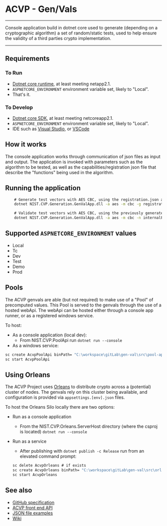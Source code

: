 # ACVP - Gen/Vals

-----

Console application build in dotnet core used to generate (depending on a cryptographic algorithm) a set of random/static tests, used to help ensure the validity of a third parties crypto implementation.

-----

## Requirements

### To Run

* [Dotnet core runtime](https://www.microsoft.com/net/download/Windows/run), at least meeting netapp2.1.
* `ASPNETCORE_ENVIRONMENT` environment variable set, likely to "Local".
* That's it.

### To Develop

* [Dotnet core SDK](https://www.microsoft.com/net/download/), at least meeting netcoreapp2.1.
* `ASPNETCORE_ENVIRONMENT` environment variable set, likely to "Local".
* IDE such as [Visual Studio](https://www.visualstudio.com/), or [VSCode](https://code.visualstudio.com/?wt.mc_id=adw-brand&gclid=Cj0KCQjwibDXBRCyARIsAFHp4fojTxuEuNCbj-3iNK5DIGpPHUJeDkAzOkEkdCJjrZ42ijrzoi3sUxAaAu4rEALw_wcB)

## How it works

The console application works through communication of json files as input and output. The application is invoked with parameters such as the algorithm to be tested, as well as the capabilities/registration json file that describe the "functions" being used in the algorithm.

## Running the application

```cmd
    # Generate test vectors with AES CBC, using the registration.json as the implementations capabilities
    dotnet NIST.CVP.Generation.GenValApp.dll -a aes -m cbc -g registration.json

    # Validate test vectors with AES CBC, using the previously generated internalProjection along with the IUT's responses.
    dotnet NIST.CVP.Generation.GenValApp.dll -a aes -m cbc -n internalProjection.json -r testResults.json
```

## Supported `ASPNETCORE_ENVIRONMENT` values

* Local
* Tc
* Dev
* Test
* Demo
* Prod

## Pools

The ACVP genvals are able (but not required) to make use of a "Pool" of precomputed values.  This Pool is served to the genvals through the use of a hosted webApi.  The webApi can be hosted either through a console app runner, or as a registered windows service.

To host:

* As a console application (local dev):
  * From NIST.CVP.PoolApi run `dotnet run --console`
* As a windows service:

```cmd
sc create AcvpPoolApi binPath= "C:\workspace\gitLab\gen-val\src\pool-api\NIST.CVP.PoolAPI\bin\Release\netcoreapp2.1\win7-x64\NIST.CVP.PoolAPI.exe C:\workspace\gitLab\gen-val\src\pool-api\NIST.CVP.PoolAPI\Pools"
sc start AcvpPoolApi
```

## Using Orleans

The ACVP Project uses [Orleans](https://github.com/dotnet/orleans) to distribute crypto across a (potential) cluster of nodes.  The genvals rely on this cluster being available, and configuration is provided via `appsettings.[env].json` files.

To host the Orleans Silo locally there are two options:

* Run as a console application
  * From the NIST.CVP.Orleans.ServerHost directory (where the csproj is located) `dotnet run --console`
* Run as a service
  * After publishing with `dotnet publish -c Release` run from an elevated command prompt: 

  ```cmd
  sc delete AcvpOrleans # if exists
  sc create AcvpOrleans binPath= "C:\workspace\gitLab\gen-val\src\orleans\src\NIST.CVP.Orleans.ServerHost\bin\Release\netcoreapp2.1\win7-x64\publish\NIST.CVP.Orleans.ServerHost.exe" # Note the above exe is a sample, should be replaced with the location of your built exe
  sc start AcvpOrleans
  ```

  

## See also

* [GitHub specification](https://github.com/usnistgov/ACVP)
* [ACVP front end API](https://gitlab.nist.gov/gitlab/ACVTS/Controller/controller)
* [JSON file examples](https://gitlab.nist.gov/gitlab/ACVTS/GenVals/gen-val/tree/master/json-files)
* [Wiki](https://gitlab.nist.gov/gitlab/ACVTS/GenVals/gen-val/wikis/home)